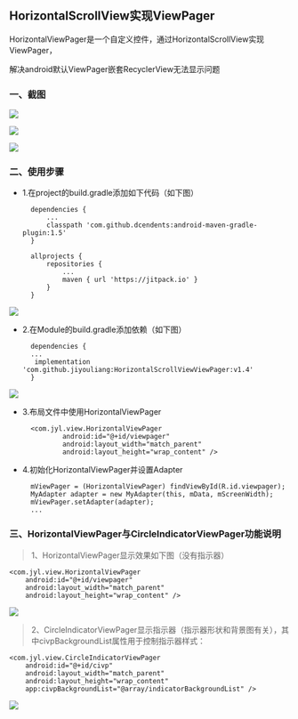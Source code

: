## HorizontalScrollView实现ViewPager

 HorizontalViewPager是一个自定义控件，通过HorizontalScrollView实现ViewPager，

解决android默认ViewPager嵌套RecyclerView无法显示问题


### 一、截图

![](screenshot/screenshot1.gif)



![](screenshot/screenshot2.gif)



![](screenshot/screenshot3.gif)



### 二、使用步骤

* 1.在project的build.gradle添加如下代码（如下图）

		dependencies {
			...
            classpath 'com.github.dcendents:android-maven-gradle-plugin:1.5'
        }

		allprojects {
            repositories {
                ...
                maven { url 'https://jitpack.io' }
            }
        }


![](screenshot/project_gradle.png)


* 2.在Module的build.gradle添加依赖（如下图）

		dependencies {
		...
		 implementation 'com.github.jiyouliang:HorizontalScrollViewViewPager:v1.4'
		}


![](screenshot/app_gradle.png)

* 3.布局文件中使用HorizontalViewPager
			
		<com.jyl.view.HorizontalViewPager
		        android:id="@+id/viewpager"
		        android:layout_width="match_parent"
		        android:layout_height="wrap_content" />

* 4.初始化HorizontalViewPager并设置Adapter

		mViewPager = (HorizontalViewPager) findViewById(R.id.viewpager);
		MyAdapter adapter = new MyAdapter(this, mData, mScreenWidth);
    	mViewPager.setAdapter(adapter);
		...


### 三、HorizontalViewPager与CircleIndicatorViewPager功能说明

> 1、HorizontalViewPager显示效果如下图（没有指示器）

    <com.jyl.view.HorizontalViewPager
        android:id="@+id/viewpager"
        android:layout_width="match_parent"
        android:layout_height="wrap_content" />


![](screenshot/screenshot1.gif)


> 2、CircleIndicatorViewPager显示指示器（指示器形状和背景图有关），其中civpBackgroundList属性用于控制指示器样式：


    <com.jyl.view.CircleIndicatorViewPager
        android:id="@+id/civp"
        android:layout_width="match_parent"
        android:layout_height="wrap_content"
        app:civpBackgroundList="@array/indicatorBackgroundList" />



![](screenshot/screenshot4.png)